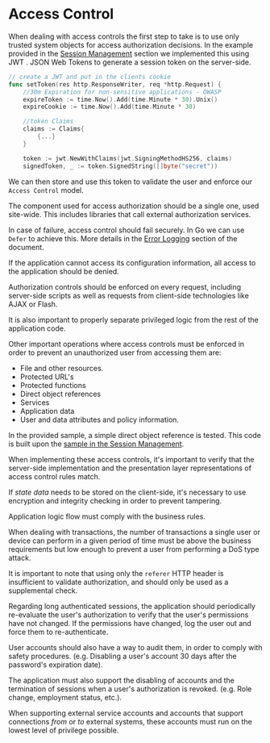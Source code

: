 Access Control
==============

When dealing with access controls the first step to take is to use only trusted
system objects for access authorization decisions.
In the example provided in the [Session Management][3] section we implemented
this using JWT . JSON Web Tokens to generate a session token on the server-side.

```go
// create a JWT and put in the clients cookie
func setToken(res http.ResponseWriter, req *http.Request) {
    //30m Expiration for non-sensitive applications - OWASP
    expireToken := time.Now().Add(time.Minute * 30).Unix()
    expireCookie := time.Now().Add(time.Minute * 30)

    //token Claims
    claims := Claims{
        {...}
    }

    token := jwt.NewWithClaims(jwt.SigningMethodHS256, claims)
    signedToken, _ := token.SignedString([]byte("secret"))
```

We can then store and use this token to validate the user and enforce our
`Access Control` model.

The component used for access authorization should be a single one, used
site-wide. This includes libraries that call external authorization services.

In case of failure, access control should fail securely. In Go we can use
`Defer` to achieve this.
More details in the [Error Logging][1] section of the document.

If the application cannot access its configuration information, all
access to the application should be denied.

Authorization controls should be enforced on every request, including
server-side scripts as well as requests from client-side technologies like AJAX
or Flash.

It is also important to properly separate privileged logic from the rest of the
application code.

Other important operations where access controls must be enforced in order to
prevent an unauthorized user from accessing them are:

* File and other resources.
* Protected URL's
* Protected functions
* Direct object references
* Services
* Application data
* User and data attributes and policy information.

In the provided sample, a simple direct object reference is tested. This code
is built upon the [sample in the Session Management][2].

When implementing these access controls, it's important to verify that the
server-side implementation and the presentation layer representations of access
control rules match.

If _state data_ needs to be stored on the client-side, it's necessary to use
encryption and integrity checking in order to prevent tampering.

Application logic flow must comply with the business rules.

When dealing with transactions, the number of transactions a single user or
device can perform in a given period of time must be above the business
requirements but low enough to prevent a user from performing a DoS type
attack.

It is important to note that using only the `referer` HTTP header is
insufficient to validate authorization, and should only be used as a
supplemental check.

Regarding long authenticated sessions, the application should periodically
re-evaluate the user's authorization to verify that the user's permissions
have not changed. If the permissions have changed, log the user out and force
them to re-authenticate.

User accounts should also have a way to audit them, in order to comply with
safety procedures. (e.g. Disabling a user's account 30 days after the
password's expiration date).

The application must also support the disabling of accounts and the termination
of sessions when a user's authorization is revoked. (e.g. Role change,
employment status, etc.).

When supporting external service accounts and accounts that support connections
_from_ or _to_ external systems, these accounts must run on the lowest level of
privilege possible.

[1]: /error-handling-logging/error-handling.md
[2]: URL.go
[3]: /session-management/README.md
